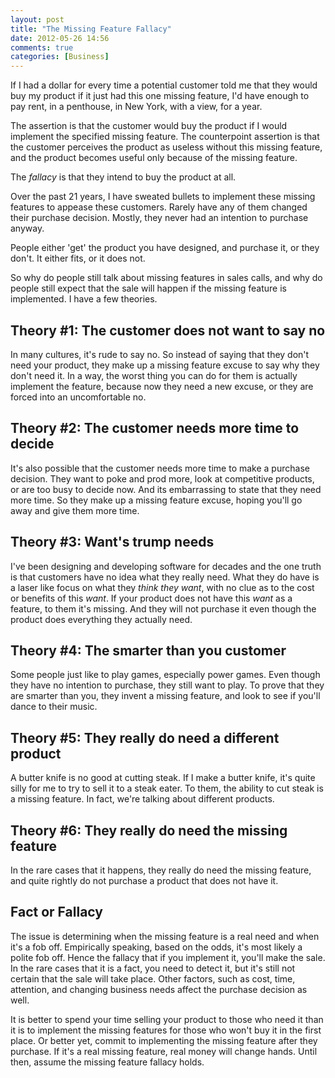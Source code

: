 ```yaml
---
layout: post
title: "The Missing Feature Fallacy"
date: 2012-05-26 14:56
comments: true
categories: [Business]
---
```


If I had a dollar for every time a potential customer told me that they would buy my product if it just had this one missing feature, I'd have enough to pay rent, in a penthouse, in New York, with a view, for a year.

The assertion is that the customer would buy the product if I would implement the specified missing feature. The counterpoint assertion is that the customer perceives the product as useless without this missing feature, and the product becomes useful only because of the missing feature.

The *fallacy* is that they intend to buy the product at all.

Over the past 21 years, I have sweated bullets to implement these missing features to appease these customers. Rarely have any of them changed their purchase decision. Mostly, they never had an intention to purchase anyway.

People either 'get' the product you have designed, and purchase it, or they don't. It either fits, or it does not.

So why do people still talk about missing features in sales calls, and why do people still expect that the sale will happen if the missing feature is implemented. I have a few theories.

## Theory #1: The customer does not want to say no

In many cultures, it's rude to say no. So instead of saying that they don't need your product, they make up a missing feature excuse to say why they don't need it. In a way, the worst thing you can do for them is actually implement the feature, because now they need a new excuse, or they are forced into an uncomfortable no.

## Theory #2: The customer needs more time to decide

It's also possible that the customer needs more time to make a purchase decision. They want to poke and prod more, look at competitive products, or are too busy to decide now. And its embarrassing to state that they need more time. So they make up a missing feature excuse, hoping you'll go away and give them more time.

## Theory #3: Want's trump needs

I've been designing and developing software for decades and the one truth is that customers have no idea what they really need. What they do have is a laser like focus on what they *think they want*, with no clue as to the cost or benefits of this *want*. If your product does not have this *want* as a feature, to them it's missing. And they will not purchase it even though the product does everything they actually need.

## Theory #4: The smarter than you customer

Some people just like to play games, especially power games. Even though they have no intention to purchase, they still want to play. To prove that they are smarter than you, they invent a missing feature, and look to see if you'll dance to their music.

## Theory #5: They really do need a different product

A butter knife is no good at cutting steak. If I make a butter knife, it's quite silly for me to try to sell it to a steak eater. To them, the ability to cut steak is a missing feature. In fact, we're talking about different products.

## Theory #6: They really do need the missing feature

In the rare cases that it happens, they really do need the missing feature, and quite rightly do not purchase a product that does not have it.

## Fact or Fallacy

The issue is determining when the missing feature is a real need and when it's a fob off. Empirically speaking, based on the odds, it's most likely a polite fob off. Hence the fallacy that if you implement it, you'll make the sale. In the rare cases that it is a fact, you need to detect it, but it's still not certain that the sale will take place. Other factors, such as cost, time, attention, and changing business needs affect the purchase decision as well.

It is better to spend your time selling your product to those who need it than it is to implement the missing features for those who won't buy it in the first place. Or better yet, commit to implementing the missing feature after they purchase. If it's a real missing feature, real money will change hands. Until then, assume the missing feature fallacy holds.
